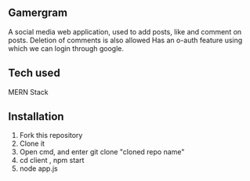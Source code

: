## Gamergram

A social media web application, used to add posts, like and comment on posts.
Deletion of comments is also allowed
Has an o-auth feature using which we can login through google.


## Tech used

MERN Stack


## Installation

1. Fork this repository
2. Clone it
3. Open cmd, and enter git clone "cloned repo name"
4. cd client , npm start
5. node app.js
